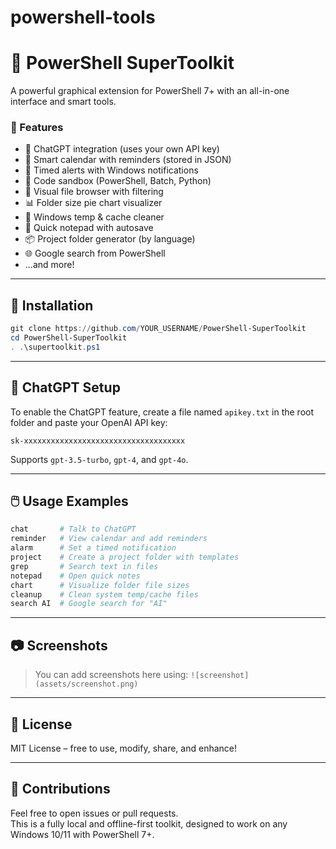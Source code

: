# powershell-tools

# 🧠 PowerShell SuperToolkit

A powerful graphical extension for PowerShell 7+ with an all-in-one interface and smart tools.

### 🔧 Features

- 🤖 ChatGPT integration (uses your own API key)
- 📅 Smart calendar with reminders (stored in JSON)
- 🔔 Timed alerts with Windows notifications
- 🧪 Code sandbox (PowerShell, Batch, Python)
- 📁 Visual file browser with filtering
- 📊 Folder size pie chart visualizer
- 🧹 Windows temp & cache cleaner
- 📓 Quick notepad with autosave
- 📦 Project folder generator (by language)
- 🌐 Google search from PowerShell
- ...and more!

---

## 🚀 Installation

```powershell
git clone https://github.com/YOUR_USERNAME/PowerShell-SuperToolkit
cd PowerShell-SuperToolkit
. .\supertoolkit.ps1
```

---

## 🔐 ChatGPT Setup

To enable the ChatGPT feature, create a file named `apikey.txt` in the root folder and paste your OpenAI API key:

```
sk-xxxxxxxxxxxxxxxxxxxxxxxxxxxxxxxxxxxx
```

Supports `gpt-3.5-turbo`, `gpt-4`, and `gpt-4o`.

---

## 🖱️ Usage Examples

```powershell
chat       # Talk to ChatGPT
reminder   # View calendar and add reminders
alarm      # Set a timed notification
project    # Create a project folder with templates
grep       # Search text in files
notepad    # Open quick notes
chart      # Visualize folder file sizes
cleanup    # Clean system temp/cache files
search AI  # Google search for "AI"
```

---

## 📷 Screenshots

> You can add screenshots here using:
> `![screenshot](assets/screenshot.png)`

---

## 📄 License

MIT License – free to use, modify, share, and enhance!

---

## 💬 Contributions

Feel free to open issues or pull requests.  
This is a fully local and offline-first toolkit, designed to work on any Windows 10/11 with PowerShell 7+.
